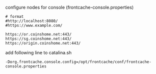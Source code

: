 
configure nodes for console (frontcache-console.properties)

```
# format
#http://localhost:8080/
#https://www.example.com/

https://or.coinshome.net:443/
https://sg.coinshome.net:443/
https://origin.coinshome.net:443/
```


add following line to catalina.sh
```
-Dorg.frontcache.console.config=/opt/frontcache/conf/frontcache-console.properties
```

